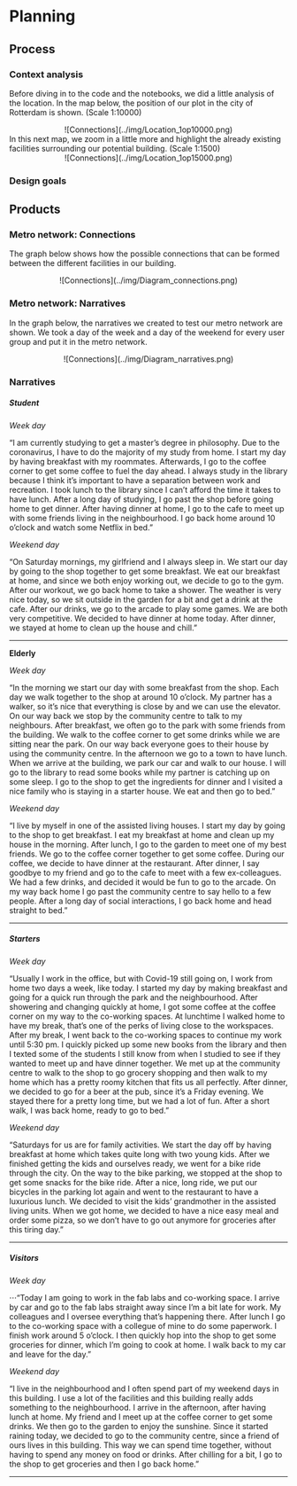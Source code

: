 # Planning

## Process

### Context analysis
Before diving in to the code and the notebooks, we did a little analysis of the location. In the map below, the position of our plot in the city of Rotterdam is shown. (Scale 1:10000)
<center>
    ![Connections](../img/Location_1op10000.png)
</center>
In this next map, we zoom in a little more and highlight the already existing facilities surrounding our potential building. (Scale 1:1500)
<center>
    ![Connections](../img/Location_1op15000.png)
</center>

### Design goals

## Products
### Metro network: Connections
The graph below shows how the possible connections that can be formed between the different facilities in our building.
<center>
    ![Connections](../img/Diagram_connections.png)
</center>

### Metro network: Narratives
In the graph below, the narratives we created to test our metro network are shown. We took a day of the week and a day of the weekend for every user group and put it in the metro network.
<center>
    ![Connections](../img/Diagram_narratives.png)
</center>

### Narratives
##### Student

*Week day*

“I am currently studying to get a master’s degree in philosophy. Due to the coronavirus, I have to do the majority of my study from home. I start my day by having breakfast with my roommates. Afterwards, I go to the coffee corner to get some coffee to fuel the day ahead. I always study in the library because I think it’s important to have a separation between work and recreation. I took lunch to the library since I can’t afford the time it takes to have lunch. After a long day of studying, I go past the shop before going home to get dinner. After having dinner at home, I go to the cafe to meet up with some friends living in the neighbourhood. I go back home around 10 o’clock and watch some Netflix in bed.”

*Weekend day*

“On Saturday mornings, my girlfriend and I always sleep in. We start our day by going to the shop together to get some breakfast. We eat our breakfast at home, and since we both enjoy working out, we decide to go to the gym. After our workout, we go back home to take a shower. The weather is very nice today, so we sit outside in the garden for a bit and get a drink at the cafe. After our drinks, we go to the arcade to play some games. We are both very competitive. We decided to have dinner at home today. After dinner, we stayed at home to clean up the house and chill.”

---

**Elderly**

*Week day*

“In the morning we start our day with some breakfast from the shop. Each day 
we walk together to the shop at around 10 o’clock. My partner has a walker, so it’s nice that everything is close by and we can use the elevator. On our way back we stop by the community centre to talk to my neighbours. After breakfast, we often go to the park with some friends from the building. We walk to the coffee corner to get some drinks while we are sitting near the park. On our way back everyone goes to their house by using the community centre. In the afternoon we go to a town to have lunch. When we arrive at the building, we park our car and walk to our house. I will go to the library to read some books while my partner is catching up on some sleep. I go to the shop to get the ingredients for dinner and I visited a nice family who is staying in a starter house. We eat and then go to bed.” 


*Weekend day*

“I live by myself in one of the assisted living houses. I start my day by going to the shop to get breakfast. I eat my breakfast at home and clean up my house in the morning. After lunch, I go to the garden to meet one of my best friends. We go to the coffee corner together to get some coffee. During our coffee, we decide to have dinner at the restaurant. After dinner, I say goodbye to my friend and go to the cafe to meet with a few ex-colleagues. We had a few drinks, and decided it would be fun to go to the arcade. On my way back home I go past the community centre to say hello to a few people. After a long day of social interactions, I go back home and head straight to bed.”

---
##### Starters

*Week day*

“Usually I work in the office, but with Covid-19 still going on, I work from home two days a week, like today. I started my day by making breakfast and going for a quick run through the park and the neighbourhood. After showering and changing quickly at home, I got some coffee at the coffee corner on my way to the co-working spaces. At lunchtime I walked home to have my break, that’s one of the perks of living close to the workspaces. After my break, I went back to the co-working spaces to continue my work until 5:30 pm. I quickly picked up some new books from the library and then I texted some of the students I still know from when I studied to see if they wanted to meet up and have dinner together. We met up at the community centre to walk to the shop to go grocery shopping and then walk to my home which has a pretty roomy kitchen that fits us all perfectly. After dinner, we decided to go for a beer at the pub, since it’s a Friday evening. We stayed there for a pretty long time, but we had a lot of fun. After a short walk, I was back home, ready to go to bed.”

*Weekend day*

“Saturdays for us are for family activities. We start the day off by having breakfast at home which takes quite long with two young kids. After we finished getting the kids and ourselves ready, we went for a bike ride through the city. On the way to the bike parking, we stopped at the shop to get some snacks for the bike ride. After a nice, long ride, we put our bicycles in the parking lot again and went to the restaurant to have a luxurious lunch. We decided to visit the kids’ grandmother in the assisted living units. When we got home, we decided to have a nice easy meal and order some pizza, so we don’t have to go out anymore for groceries after this tiring day.”

---
##### Visitors

*Week day*

⋅⋅⋅“Today I am going to work in the fab labs and co-working space. I arrive by car and go to the fab labs straight away since I’m a bit late for work. My colleagues and I oversee everything that’s happening there. After lunch I go to the co-working space with a collegue of mine to do some paperwork. I finish work around 5 o’clock. I then quickly hop into the shop to get some groceries for dinner, which I’m going to cook at home. I walk back to my car and leave for the day.”

*Weekend day*

“I live in the neighbourhood and I often spend part of my weekend days in this building. I use a lot of the facilities and this building really adds something to the neighbourhood. I arrive in the afternoon, after having lunch at home. My friend and I meet up at the coffee corner to get some drinks. We then go to the garden to enjoy the sunshine. Since it started raining today, we decided to go to the community centre, since a friend of ours lives in this building. This way we can spend time together, without having to spend any money on food or drinks. After chilling for a bit, I go to the shop to get groceries and then I go back home.”

---